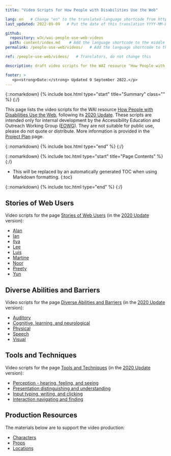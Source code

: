 ```yaml
---
title: "Video Scripts for How People with Disabilities Use the Web"

lang: en   # Change "en" to the translated-language shortcode from https://www.iana.org/assignments/language-subtag-registry/language-subtag-registry
last_updated: 2022-09-09   # Put the date of this translation YYYY-MM-DD (with month in the middle)

github:
  repository: w3c/wai-people-use-web-videos
  path: content/index.md    # Add the language shortcode to the middle of the filename, for example: content/index.fr.md
permalink: /people-use-web/videos/   # Add the language shortcode to the end, with no slash at end, for example: /link/to/page/fr

ref: /people-use-web/videos/   # Translators, do not change this

description: draft video scripts for the WAI resource "How People with Disabilities Use the Web"

footer: >
   <p><strong>Date:</strong> Updated 9 September 2022.</p>
---
```


{::nomarkdown}
{% include box.html type="start" title="Summary" class="" %}
{:/}

This page lists the video scripts for the WAI resource [How People with Disabilities Use the Web](https://www.w3.org/WAI/people-use-web/), following its [2020 Update](https://github.com/w3c/wai-people-use-web/wiki/Persona-development). These scripts are intended only for internal development by the Accessibility Education and Outreach Working Group ([EOWG](https://www.w3.org/groups/wg/eowg/)). They are not suitable for public use, please do not quote or distribute. More information is provided in the [Project Plan](https://www.w3.org/WAI/EO/wiki/Video-Based_Resources/People_Use_Web_Videos_Project_Plan) page.

{::nomarkdown}
{% include box.html type="end" %}
{:/}

{::nomarkdown}
{% include toc.html type="start" title="Page Contents" %}
{:/}

- This will be replaced by an automatically generated TOC when using Markdown formatting.
{:toc}

{::nomarkdown}
{% include toc.html type="end" %}
{:/}

## Stories of Web Users

Video scripts for the page [Stories of Web Users](https://www.w3.org/WAI/people-use-web/user-stories/) (in the [2020 Update](https://github.com/w3c/wai-people-use-web/wiki/Persona-development) version):

* [Alan](stories/alan)
* [Ian](stories/ian)
* [Ilya](stories/ilya)
* [Lee](stories/lee)
* [Luis](stories/luis)
* [Martine](stories/martine)
* [Noor](stories/noor)
* [Preety](stories/preety)
* [Yun](stories/yun)

## Diverse Abilities and Barriers

Video scripts for the page [Diverse Abilities and Barriers](https://www.w3.org/WAI/people-use-web/abilities-barriers/) (in the [2020 Update](https://github.com/w3c/wai-people-use-web/wiki/Persona-development) version):

* [Auditory](abilities/auditory)
* [Cognitive, learning, and neurological](abilities/cognitive)
* [Physical](abilities/physical)
* [Speech](abilities/speech)
* [Visual](abilities/visual)

## Tools and Techniques

Video scripts for the page [Tools and Techniques](https://www.w3.org/WAI/people-use-web/tools-techniques/) (in the [2020 Update](https://github.com/w3c/wai-people-use-web/wiki/Persona-development) version):

* [Perception - hearing, feeling, and seeing](tools/perception)
* [Presentation distinguishing and understanding](tools/presentation)
* [Input typing, writing, and clicking](tools/input)
* [Interaction navigating and finding](tools/navigation)

## Production Resources

The materials below are to support the video production:

* [Characters](cast)
* [Props](props)
* [Locations](locations)
